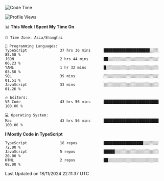 <!--START_SECTION:waka-->
![Code Time](http://img.shields.io/badge/Code%20Time-6%2C912%20hrs%2013%20mins-blue)

![Profile Views](http://img.shields.io/badge/Profile%20Views-0-blue)

📊 **This Week I Spent My Time On** 

```text
🕑︎ Time Zone: Asia/Shanghai

💬 Programming Languages: 
TypeScript               37 hrs 36 mins      █████████████████████░░░░   85.58 % 
JSON                     2 hrs 44 mins       ██░░░░░░░░░░░░░░░░░░░░░░░   06.23 % 
YAML                     1 hr 32 mins        █░░░░░░░░░░░░░░░░░░░░░░░░   03.50 % 
SQL                      39 mins             ░░░░░░░░░░░░░░░░░░░░░░░░░   01.51 % 
JavaScript               33 mins             ░░░░░░░░░░░░░░░░░░░░░░░░░   01.26 % 

🔥 Editors: 
VS Code                  43 hrs 56 mins      █████████████████████████   100.00 % 

💻 Operating System: 
Mac                      43 hrs 56 mins      █████████████████████████   100.00 % 
```

**I Mostly Code in TypeScript** 

```text
TypeScript               18 repos            ██████████████████░░░░░░░   72.00 % 
JavaScript               5 repos             █████░░░░░░░░░░░░░░░░░░░░   20.00 % 
HTML                     2 repos             ██░░░░░░░░░░░░░░░░░░░░░░░   08.00 % 
```




 Last Updated on 18/11/2024 22:11:37 UTC
<!--END_SECTION:waka-->
